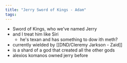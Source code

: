```yaml
---
title: "Jerry Sword of Kings - Adam"
tags:
---
```

- Sword of Kings, who we've named Jerry
- and I treat him like Siri
	- he's texan and has something to dow ith meth?
- currently wielded by [[DND/Cleremy Jarkson - Zaid]]
- is a shard of a god that created all the other gods
- alexios komanos owned jerry before